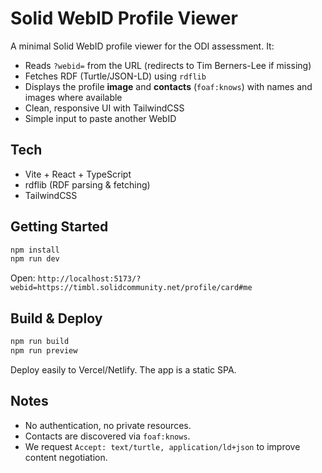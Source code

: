
# Solid WebID Profile Viewer

A minimal Solid WebID profile viewer for the ODI assessment. It:
- Reads `?webid=` from the URL (redirects to Tim Berners-Lee if missing)
- Fetches RDF (Turtle/JSON-LD) using `rdflib`
- Displays the profile **image** and **contacts** (`foaf:knows`) with names and images where available
- Clean, responsive UI with TailwindCSS
- Simple input to paste another WebID

## Tech
- Vite + React + TypeScript
- rdflib (RDF parsing & fetching)
- TailwindCSS

## Getting Started

```bash
npm install
npm run dev
```

Open: `http://localhost:5173/?webid=https://timbl.solidcommunity.net/profile/card#me`

## Build & Deploy

```bash
npm run build
npm run preview
```

Deploy easily to Vercel/Netlify. The app is a static SPA.

## Notes

- No authentication, no private resources.
- Contacts are discovered via `foaf:knows`.
- We request `Accept: text/turtle, application/ld+json` to improve content negotiation.
